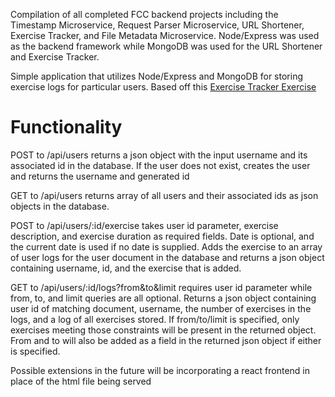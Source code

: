 Compilation of all completed FCC backend projects including the Timestamp Microservice, Request Parser Microservice, URL Shortener, Exercise Tracker, and File Metadata Microservice. Node/Express was used as the backend framework while MongoDB was used for the URL Shortener and Exercise Tracker.

Simple application that utilizes Node/Express and MongoDB for storing exercise logs for particular users. Based off this [Exercise Tracker Exercise](https://www.freecodecamp.org/learn/apis-and-microservices/apis-and-microservices-projects/exercise-tracker)

# Functionality
POST to /api/users returns a json object with the input username and its associated id in the database. If the user does not exist, creates the user and returns the username and generated id

GET to /api/users returns array of all users and their associated ids as json objects in the database.

POST to /api/users/:id/exercise takes user id parameter, exercise description, and exercise duration as required fields. Date is optional, and the current date is used if no date is supplied.
Adds the exercise to an array of user logs for the user document in the database and returns a json object containing username, id, and the exercise that is added.

GET to /api/users/:id/logs?from&to&limit requires user id parameter while from, to, and limit queries are all optional. Returns a json object containing user id of matching document,
username, the number of exercises in the logs, and a log of all exercises stored. If from/to/limit is specified, only exercises meeting those constraints will be present in the returned object. From and to will also be added as a field in the returned json object if either is specified.

Possible extensions in the future will be incorporating a react frontend in place of the html file being served
